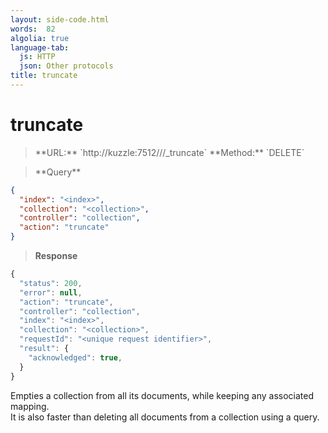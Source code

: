 ```yaml
---
layout: side-code.html
words:  82
algolia: true
language-tab:
  js: HTTP
  json: Other protocols
title: truncate
---
```


# truncate


<blockquote class="js">
<p>
**URL:** `http://kuzzle:7512/<index>/<collection>/_truncate`  
**Method:** `DELETE`
</p>
</blockquote>

<blockquote class="json">
<p>
**Query**
</p>
</blockquote>


```json
{
  "index": "<index>",
  "collection": "<collection>",
  "controller": "collection",
  "action": "truncate"
}
```

>**Response**

```javascript
{
  "status": 200,
  "error": null,
  "action": "truncate",
  "controller": "collection",
  "index": "<index>",
  "collection": "<collection>",
  "requestId": "<unique request identifier>",
  "result": {
    "acknowledged": true,
  }
}
```

Empties a collection from all its documents, while keeping any associated mapping.  
It is also faster than deleting all documents from a collection using a query.
